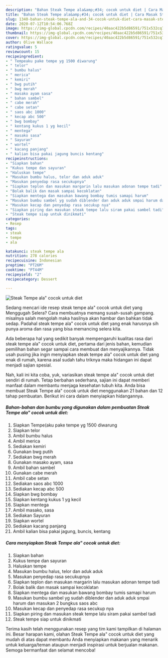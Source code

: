 ```yaml
---
description: "Bahan Steak Tempe ala&amp;#34; cocok untuk diet | Cara Masak Steak Tempe ala&amp;#34; cocok untuk diet Yang Menggugah Selera"
title: "Bahan Steak Tempe ala&amp;#34; cocok untuk diet | Cara Masak Steak Tempe ala&amp;#34; cocok untuk diet Yang Menggugah Selera"
slug: 1340-bahan-steak-tempe-ala-and-34-cocok-untuk-diet-cara-masak-steak-tempe-ala-and-34-cocok-untuk-diet-yang-menggugah-selera
date: 2020-07-12T10:54:06.768Z
image: https://img-global.cpcdn.com/recipes/40aac422b5d86591/751x532cq70/steak-tempe-ala-cocok-untuk-diet-foto-resep-utama.jpg
thumbnail: https://img-global.cpcdn.com/recipes/40aac422b5d86591/751x532cq70/steak-tempe-ala-cocok-untuk-diet-foto-resep-utama.jpg
cover: https://img-global.cpcdn.com/recipes/40aac422b5d86591/751x532cq70/steak-tempe-ala-cocok-untuk-diet-foto-resep-utama.jpg
author: Olive Wallace
ratingvalue: 5
reviewcount: 15
recipeingredient:
- " Tempeaku pake tempe yg 1500 diwarung"
- " telor"
- " bumbu halus"
- " merica"
- " kemiri"
- " bwg putih"
- " bwg merah"
- " masako ayam sasa"
- " bahan sambel"
- " cabe merah"
- " cabe setan"
- " saos abc 1000"
- " kecap abc 500"
- " bwg bombay"
- " kentang kukus 1 yg kecil"
- " mentega"
- " masako sasa"
- " Sayuran"
- " wortel"
- " kacang panjang"
- " kalian bisa pakai jagung buncis kentang"
recipeinstructions:
- "Siapkan bahan"
- "Kukus tempe dan sayuran"
- "Haluskan tempe"
- "Masukan bumbu halus, telor dan aduk aduk"
- "Masukan penyedap rasa secukupnya"
- "Siapkan teplon dan masukan margarin lalu masukan adonan tempe tadi"
- "Bolak balik dan masak sampai kecoklatan"
- "Siapkan mentega dan masukan bawang bombay tumis samapi harum"
- "Masukan bumbu sambel yg sudah diblender dan aduk aduk smpai harum dan masukan 2 bungkus saos abc"
- "Masukan kecap dan penyedap rasa secukup nya"
- "Siapkan piring dan masukan steak tempe lalu siram pakai sambel tadi"
- "Steak tempe siap untuk dinikmati"
categories:
- Resep
tags:
- steak
- tempe
- ala

katakunci: steak tempe ala 
nutrition: 278 calories
recipecuisine: Indonesian
preptime: "PT26M"
cooktime: "PT44M"
recipeyield: "2"
recipecategory: Dessert

---
```



![Steak Tempe ala&#34; cocok untuk diet](https://img-global.cpcdn.com/recipes/40aac422b5d86591/751x532cq70/steak-tempe-ala-cocok-untuk-diet-foto-resep-utama.jpg)

Sedang mencari ide resep steak tempe ala&#34; cocok untuk diet yang Menggugah Selera? Cara membuatnya memang susah-susah gampang. misalnya salah mengolah maka hasilnya akan hambar dan bahkan tidak sedap. Padahal steak tempe ala&#34; cocok untuk diet yang enak harusnya sih punya aroma dan rasa yang bisa memancing selera kita.



Ada beberapa hal yang sedikit banyak mempengaruhi kualitas rasa dari steak tempe ala&#34; cocok untuk diet, pertama dari jenis bahan, kemudian pemilihan bahan segar sampai cara membuat dan menyajikannya. Tidak usah pusing jika ingin menyiapkan steak tempe ala&#34; cocok untuk diet yang enak di rumah, karena asal sudah tahu triknya maka hidangan ini dapat menjadi sajian spesial.


Nah, kali ini kita coba, yuk, variasikan steak tempe ala&#34; cocok untuk diet sendiri di rumah. Tetap berbahan sederhana, sajian ini dapat memberi manfaat dalam membantu menjaga kesehatan tubuh kita. Anda bisa membuat Steak Tempe ala&#34; cocok untuk diet menggunakan 21 bahan dan 12 tahap pembuatan. Berikut ini cara dalam menyiapkan hidangannya.

<!--inarticleads1-->

##### Bahan-bahan dan bumbu yang digunakan dalam pembuatan Steak Tempe ala&#34; cocok untuk diet:

1. Siapkan  Tempe(aku pake tempe yg 1500 diwarung
1. Siapkan  telor
1. Ambil  bumbu halus
1. Ambil  merica
1. Sediakan  kemiri
1. Gunakan  bwg putih
1. Sediakan  bwg merah
1. Gunakan  masako ayam, sasa
1. Ambil  bahan sambel
1. Gunakan  cabe merah
1. Ambil  cabe setan
1. Sediakan  saos abc 1000
1. Sediakan  kecap abc 500
1. Siapkan  bwg bombay
1. Siapkan  kentang kukus 1 yg kecil
1. Siapkan  mentega
1. Ambil  masako, sasa
1. Sediakan  Sayuran
1. Siapkan  wortel
1. Sediakan  kacang panjang
1. Ambil  kalian bisa pakai jagung, buncis, kentang




<!--inarticleads2-->

##### Cara menyiapkan Steak Tempe ala&#34; cocok untuk diet:

1. Siapkan bahan
1. Kukus tempe dan sayuran
1. Haluskan tempe
1. Masukan bumbu halus, telor dan aduk aduk
1. Masukan penyedap rasa secukupnya
1. Siapkan teplon dan masukan margarin lalu masukan adonan tempe tadi
1. Bolak balik dan masak sampai kecoklatan
1. Siapkan mentega dan masukan bawang bombay tumis samapi harum
1. Masukan bumbu sambel yg sudah diblender dan aduk aduk smpai harum dan masukan 2 bungkus saos abc
1. Masukan kecap dan penyedap rasa secukup nya
1. Siapkan piring dan masukan steak tempe lalu siram pakai sambel tadi
1. Steak tempe siap untuk dinikmati




Terima kasih telah menggunakan resep yang tim kami tampilkan di halaman ini. Besar harapan kami, olahan Steak Tempe ala&#34; cocok untuk diet yang mudah di atas dapat membantu Anda menyiapkan makanan yang menarik untuk keluarga/teman ataupun menjadi inspirasi untuk berjualan makanan. Semoga bermanfaat dan selamat mencoba!
